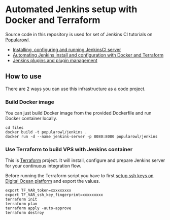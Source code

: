 # Automated Jenkins setup with Docker and Terraform

Source code in this repository is used for set of Jenkins CI tutorials on [Popularowl](https://www.popularowl.com).

* [Installing, configuring and running JenkinsCI server](https://www.popularowl.com/blog/installing-configuring-jenkinsci-nginx)
* [Automating Jenkins install and configuration with Docker and Terraform](https://www.popularowl.com/jenkins/automating-jenkins-install-docker-terraform)
* [Jenkins plugins and plugin management](https://www.popularowl.com/jenkins/jenkins-plugins-and-plugin-management)

## How to use

There are 2 ways you can use this infrastructure as a code project.

### Build Docker image

You can just build Docker image from the provided Dockerfile and run Docker container locally.

    cd files
    docker build -t popularowl/jenkins .
    docker run -d --name jenkins-server -p 8080:8080 popularowl/jenkins

### Use Terraform to build VPS with Jenkins container

This is [Terraform](https://www.terraform.io) project. It will install, configure and prepare Jenkins server for your continuous integration flow.

Before running the Terraform script you have to first [setup ssh keys on Digital Ocean platform](https://www.digitalocean.com/docs/droplets/how-to/add-ssh-keys) and export the values.

    export TF_VAR_token=xxxxxxxxx
    export TF_VAR_ssh_key_fingerprint=xxxxxxxxx
    terraform init 
    terraform plan 
    terraform apply -auto-approve
    terraform destroy
